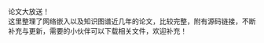 论文大放送！                                                                                                           
这里整理了网络嵌入以及知识图谱近几年的论文，比较完整，附有源码链接，不断补充与更新，需要的小伙伴可以下载相关文件，欢迎补充！
